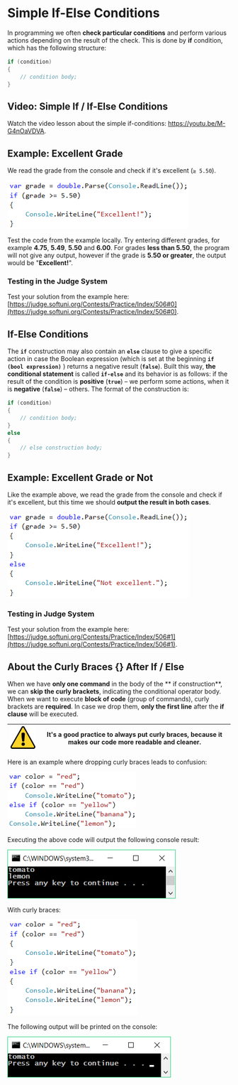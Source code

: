# Simple If-Else Conditions

In programming we often **check particular conditions** and perform various actions depending on the result of the check. This is done by **if** condition, which has the following structure:

```csharp
if (condition)
{
    // condition body;  
}
```

## Video: Simple If / If-Else Conditions

Watch the video lesson about the simple if-conditions: https://youtu.be/M-G4nOaVDVA.

## Example: Excellent Grade

We read the grade from the console and check if it's excellent (`≥ 5.50`).

![](../../../assets/chapter-3-images/01.Excellent-result-01.png)

Test the code from the example locally. Try entering different grades, for example **4.75**, **5.49**, **5.50** and **6.00**. For grades **less than 5.50**, the program will not give any output, however if the grade is **5.50 or greater**, the output would be "**Excellent!**".

### Testing in the Judge System

Test your solution from the example here:\
[https://judge.softuni.org/Contests/Practice/Index/506#0](https://judge.softuni.org/Contests/Practice/Index/506#0).

## If-Else Conditions

The **`if`** construction may also contain an **`else`** clause to give a specific action in case the Boolean expression (which is set at the beginning **`if (bool expression)`** ) returns a negative result (**`false`**). Built this way, **the conditional statement** is called **`if-else`** and its behavior is as follows: if the result of the condition is **positive** (**`true`**) – we perform some actions, when it is **negative** (**`false`**) – others. The format of the construction is:

```csharp
if (condition)
{
    // condition body;
}
else
{
    // else construction body;
}
```

## Example: Excellent Grade or Not

Like the example above, we read the grade from the console and check if it's excellent, but this time we should **output the result in both cases**.

![](../../../assets/chapter-3-images/02.Excellent-or-not-01.png)

### Testing in Judge System

Test your solution from the example here: [https://judge.softuni.org/Contests/Practice/Index/506#1](https://judge.softuni.org/Contests/Practice/Index/506#1).

## About the Curly Braces {} After If / Else

When we have **only one command** in the body of the \*\* if construction\*\*, we can **skip the curly brackets**, indicating the conditional operator body. When we want to execute **block of code** (group of commands), curly brackets are **required**. In case we drop them, **only the first line** after the **if clause** will be executed.

| ![](../../../assets/alert-icon.png) | It's a good practice to **always put curly braces,** because it makes our code more readable and cleaner. |
| ----------------------------------- | --------------------------------------------------------------------------------------------------------- |

Here is an example where dropping curly braces leads to confusion:

![](../../../assets/chapter-3-images/00.Brackets-tip-01.png)

Executing the above code will output the following console result:

![](../../../assets/chapter-3-images/00.Brackets-tip-03.png)

With curly braces:

![](../../../assets/chapter-3-images/00.Brackets-tip-02.png)

The following output will be printed on the console:

![](../../../assets/chapter-3-images/00.Brackets-tip-04.png)
